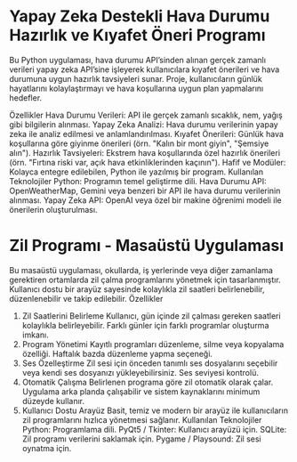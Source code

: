 # Yapay Zeka Destekli Hava Durumu Hazırlık ve Kıyafet Öneri Programı
Bu Python uygulaması, hava durumu API’sinden alınan gerçek zamanlı verileri yapay zeka API’sine işleyerek kullanıcılara kıyafet önerileri ve hava durumuna uygun hazırlık tavsiyeleri sunar. Proje, kullanıcıların günlük hayatlarını kolaylaştırmayı ve hava koşullarına uygun plan yapmalarını hedefler.

Özellikler
Hava Durumu Verileri: API ile gerçek zamanlı sıcaklık, nem, yağış gibi bilgilerin alınması.
Yapay Zeka Analizi: Hava durumu verilerinin yapay zeka ile analiz edilmesi ve anlamlandırılması.
Kıyafet Önerileri: Günlük hava koşullarına göre giyinme önerileri (örn. "Kalın bir mont giyin", "Şemsiye alın").
Hazırlık Tavsiyeleri: Ekstrem hava koşullarında özel hazırlık önerileri (örn. "Fırtına riski var, açık hava etkinliklerinden kaçının").
Hafif ve Modüler: Kolayca entegre edilebilen, Python ile yazılmış bir program.
Kullanılan Teknolojiler
Python: Programın temel geliştirme dili.
Hava Durumu API: OpenWeatherMap, Gemini veya benzeri bir API ile hava durumu verilerinin alınması.
Yapay Zeka API: OpenAI veya özel bir makine öğrenimi modeli ile önerilerin oluşturulması.

# Zil Programı - Masaüstü Uygulaması
Bu masaüstü uygulaması, okullarda, iş yerlerinde veya diğer zamanlama gerektiren ortamlarda zil çalma programlarını yönetmek için tasarlanmıştır. Kullanıcı dostu bir arayüz sayesinde kolaylıkla zil saatleri belirlenebilir, düzenlenebilir ve takip edilebilir.
Özellikler
1. Zil Saatlerini Belirleme
Kullanıcı, gün içinde zil çalması gereken saatleri kolaylıkla belirleyebilir.
Farklı günler için farklı programlar oluşturma imkanı.
2. Program Yönetimi
Kayıtlı programları düzenleme, silme veya kopyalama özelliği.
Haftalık bazda düzenleme yapma seçeneği.
3. Ses Özelleştirme
Zil sesi için önceden tanımlı ses dosyalarını seçebilir veya kendi ses dosyanızı yükleyebilirsiniz.
Ses seviyesi kontrolü.
4. Otomatik Çalışma
Belirlenen programa göre zil otomatik olarak çalar.
Uygulama arka planda çalışabilir ve sistem kaynaklarını minimum düzeyde kullanır.
5. Kullanıcı Dostu Arayüz
Basit, temiz ve modern bir arayüz ile kullanıcıların zil programlarını hızlıca yönetmesi sağlanır.
Kullanılan Teknolojiler
Python: Programlama dili.
PyQt5 / Tkinter: Kullanıcı arayüzü için.
SQLite: Zil programı verilerini saklamak için.
Pygame / Playsound: Zil sesi oynatma için.
